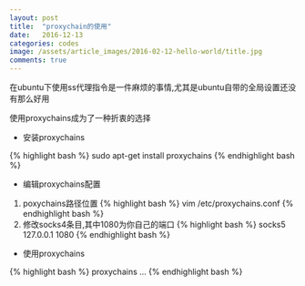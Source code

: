 ```yaml
---
layout: post
title:  "proxychain的使用"
date:   2016-12-13
categories: codes
image: /assets/article_images/2016-02-12-hello-world/title.jpg
comments: true
---
```


在ubuntu下使用ss代理指令是一件麻烦的事情,尤其是ubuntu自带的全局设置还没有那么好用

使用proxychains成为了一种折衷的选择

* 安装proxychains

{% highlight bash %}
sudo apt-get install proxychains
{% endhighlight bash %}

* 编辑proxychains配置

1. poxychains路径位置
{% highlight bash %}
vim /etc/proxychains.conf
{% endhighlight bash %}
2. 修改socks4条目,其中1080为你自己的端口
{% highlight bash %}
socks5 127.0.0.1 1080
{% endhighlight bash %}

* 使用proxychains

{% highlight bash %}
proxychains ...
{% endhighlight bash %}

